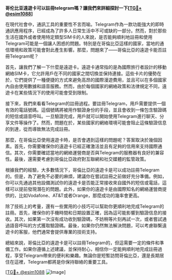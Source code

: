 **哥伦比亚遠遊卡可以註冊telegram嗎？讓我們來詳細探討一下[[TG💪+ @esim1088](https://t.me/s/esim1088)]**

在現代社會中，通訊工具的重要性不言而喻。Telegram作為一款功能強大的即時通訊應用程序，已經成為了許多人日常生活中不可或缺的一部分。然而，對於那些生活在國外或者使用特定類型SIM卡的人來說，是否能夠順利地註冊和使用Telegram可能是一個讓人困惑的問題。特別是在哥倫比亞這樣的國家，當地的通信環境和政策可能會對此產生影響。那麼，問題來了——哥倫比亞的遠遊卡能否註冊Telegram呢？

首先，讓我們了解一下什麼是遠遊卡。遠遊卡通常指的是為國際旅行者設計的移動網絡SIM卡，它允許用戶在不同的國家之間切換並保持連接。這些卡片的優勢在於，它們提供了一種便捷的方式來避免高昂的國際漫遊費用，並且可以在多個國家內自由使用數據和語音服務。然而，由於每個國家的網絡政策和法律規定不同，遠遊卡在某些情況下的使用可能會受到限制。

接下來，我們來看看Telegram的註冊過程。要註冊Telegram，用戶需要提供一個有效的電話號碼。這個號碼將被用作驗證身份的手段，並且會收到一條包含驗證碼的短信或語音呼叫。一旦驗證完成，用戶就可以開始使用Telegram進行聊天、分享文件等操作了。然而，問題在於，某些國家的網絡環境可能會阻止這條驗證信息的到達，從而導致無法完成註冊。

那麼，在哥倫比亞使用遠遊卡時，是否會遇到這樣的問題呢？答案取決於幾個因素。首先，你需要確保你的遠遊卡已經正確激活並且有足夠的信用來支持國際通信。其次，你需要確認當地的網絡運營商是否與Telegram的服務器有良好的兼容性。最後，還需要考慮到哥倫比亞政府對互聯網和社交媒體的監管政策。

根據我們的經驗，大多數情況下，哥倫比亞的遠遊卡是可以成功註冊Telegram的。但是，為了避免不必要的麻煩，建議你在嘗試註冊之前做好充分準備。例如，你可以先通過其他設備測試你的遠遊卡是否能正常接收來自國外的短信或電話，這樣可以提前發現潛在的問題。此外，如果你的遠遊卡是由國際知名的網絡運營商提供的，比如Vodafone、AT&T或者Orange，那麼成功的幾率會更高。

除了技術上的考量，還有一些實用的小技巧可以幫助你更順利地完成Telegram的註冊。首先，確保你的手機時間和日期設置正確，因為這可能影響到驗證信息的接收。其次，如果第一次沒有成功收到驗證碼，不妨稍等片刻再試一次，或者嘗試通過語音呼叫的方式獲取驗證碼。最後，如果你仍然無法解決問題，可以考慮聯繫遠遊卡的客服，他們通常會提供專業的技術支持。

總結來說，哥倫比亞的遠遊卡是可以註冊Telegram的，但這需要一定的條件和準備工作。如果你遵循上述建議，並保持耐心，相信你一定能夠順利地完成註冊過程，享受Telegram帶來的便利和樂趣。無論你是短暫訪問哥倫比亞，還是長期居住在這裡，Telegram都將是你保持聯絡的重要工具。

[[TG💪+ @esim1088](https://t.me/s/esim1088) ![Image](https://i.postimg.cc/4NQfJmqS/Snipaste-2025-05-13-00-14-12.png)]